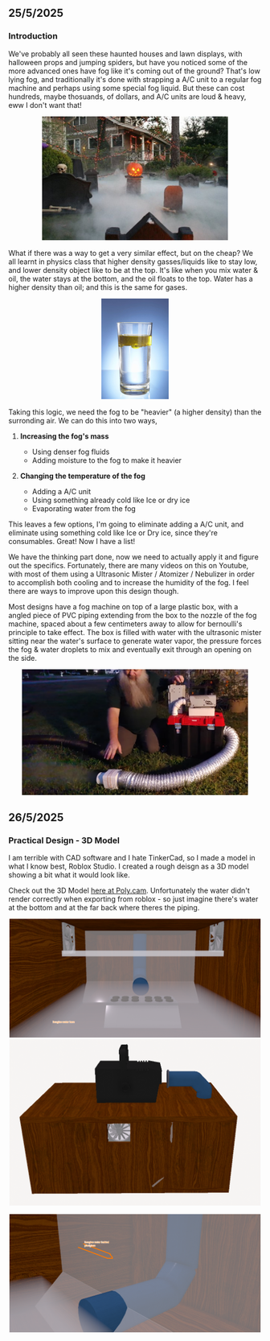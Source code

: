 ## 25/5/2025
### Introduction
We've probably all seen these haunted houses and lawn displays, with halloween props and jumping spiders, but have you noticed some of the more advanced ones have fog like it's coming out of the ground? That's low lying fog, and traditionally it's done with strapping a A/C unit to a regular fog machine and perhaps using some special fog liquid. But these can cost hundreds, maybe thosuands, of dollars, and A/C units are loud & heavy, eww I don't want that!

<p align="center">
    <img src="media/Images/FrontLawnFog.jpg" alt="Front Lawn Fog" width="370"/>
</p>

What if there was a way to get a very similar effect, but on the cheap? We all learnt in physics class that higher density gasses/liquids like to stay low, and lower density object like to be at the top. It's like when you mix water & oil, the water stays at the bottom, and the oil floats to the top. Water has a higher density than oil; and this is the same for gases.

<p align="center">
    <img src="media/Images/OilWater.jpg" alt="OilWater" height="200"/>
</p>

Taking this logic, we need the fog to be "heavier" (a higher density) than the surronding air. We can do this into two ways, 

1. **Increasing the fog's mass**
    * Using denser fog fluids
    * Adding moisture to the fog to make it heavier
  
2. **Changing the temperature of the fog**
    * Adding a A/C unit
    * Using something already cold like Ice or dry ice
    * Evaporating water from the fog
  
This leaves a few options, I'm going to eliminate adding a A/C unit, and eliminate using something cold like Ice or Dry ice, since they're consumables. Great! Now I have a list!

We have the thinking part done, now we need to actually apply it and figure out the specifics. Fortunately, there are many videos on this on Youtube, with most of them using a Ultrasonic Mister / Atomizer / Nebulizer in order to accomplish both cooling and to increase the humidity of the fog. I feel there are ways to improve upon this design though.

Most designs have a fog machine on top of a large plastic box, with a angled piece of PVC piping extending from the box to the nozzle of the fog machine, spaced about a few centimeters away to allow for bernoulli's principle to take effect. The box is filled with water with the ultrasonic mister sitting near the water's surface to generate water vapor, the pressure forces the fog & water droplets to mix and eventually exit through an opening on the side.

<p align="center">
    <img src="media/Images/ReferenceYoutube.png" alt="ReferenceYoutube" height="250"/>
</p>

## 26/5/2025
### Practical Design - 3D Model
I am terrible with CAD software and I hate TinkerCad, so I made a model in what I know best, Roblox Studio. I created a rough deisgn as a 3D model showing a bit what it would look like.

Check out the 3D Model [here at Poly.cam](https://poly.cam/capture/a39aacad-adc6-4940-a345-fb86110a87cd). Unfortunately the water didn't render correctly when exporting from roblox - so just imagine there's water at the bottom and at the far back where theres the piping.

<p align="center">
    <img src="media/Images/DesignMockup/InsideFront.png" alt="Model Front" width="500"/>
    <img src="media/Images/DesignMockup/OuterSide.png" alt="Model Side" width="500"/>
</p>
<p align="center">
    <img src="media/Images/DesignMockup/AngledInsideBack.png" alt="Model Bottom" width="500"/>
</p>